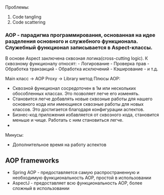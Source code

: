 Проблемы:
1. Code tangling
2. Code scattering
### AOP - парадигма программирования, основанная на идее разделения основного и служебного функционала. Служебный функционал записывается в Aspect-классы.
В основе Aspect заключена сквозная логика(cross-cutting logic).
К сквозному функционалу относят:
	- Логирование
	- Проверка прав
	- Обработка транзакций
	- Обработка исключений
	- Кэширование
	- и т.д.

Main класс -> AOP Proxy -> Library метод
Плюсы AOP:
- Сквозной функционал сосредоточен в 1м или нескольких обособленных классах. Это позволяет легче его изменять.
- Становится легче добавлять новые сквозные работы для нашего основного кода или имеющиеся сквозные работы для новых классов. Это достигается благодаря конфигурации аспектов.
- Бизнес-код приложения избавляется от сквозного кода, становится меньше и чище. Работать с ним становиться легче.
- 
Минусы:
- Дополнительное время на работу аспектов
 
## AOP frameworks
- Spring AOP - предоставляется самую распространенную и необходимую функциональность AOP, простой в использовании
- AspectJ - предоставляет всю функциональность AOP, более сложный в использовании
